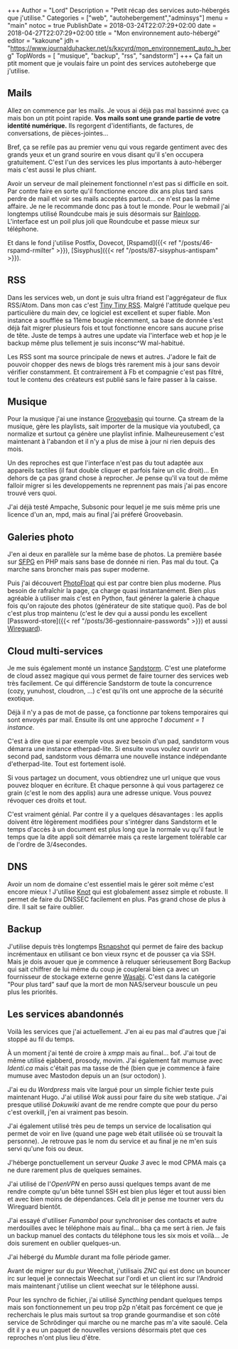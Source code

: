 +++
Author = "Lord"
Description = "Petit récap des services auto-hébergés que j'utilise."
Categories = ["web", "autohebergement","adminsys"]
menu = "main"
notoc = true
PublishDate = 2018-03-24T22:07:29+02:00
date = 2018-04-27T22:07:29+02:00
title = "Mon environnement auto-hébergé"
editor = "kakoune"
jdh = "https://www.journalduhacker.net/s/kxcyrd/mon_environnement_auto_h_berg"
TopWords = [  "musique", "backup", "rss", "sandstorm"]
+++
Ça fait un ptit moment que je voulais faire un point des services autoheberge que j'utilise.

## Mails
Allez on commence par les mails.
Je vous ai déjà pas mal bassinné avec ça mais bon un ptit point rapide.
**Vos mails sont une grande partie de votre identité numérique.**
Ils regorgent d'identifiants, de factures, de conversations, de pièces-jointes…

Bref, ça se refile pas au premier venu qui vous regarde gentiment avec des grands yeux et un grand sourire en vous disant qu'il s'en occupera gratuitement.
C'est l'un des services les plus importants à auto-héberger mais c'est aussi le plus chiant.

Avoir un serveur de mail pleinement fonctionnel n'est pas si difficile en soit.
Par contre faire en sorte qu'il fonctionne encore dix ans plus tard sans perdre de mail et voir ses mails acceptés partout… ce n'est pas la même affaire.
Je ne le recommande donc pas à tout le monde.
Pour le webmail j'ai longtemps utilisé Roundcube mais je suis désormais sur [Rainloop](https://www.rainloop.net/).
L'interface est un poil plus joli que Roundcube et passe mieux sur téléphone.

Et dans le fond j'utilise Postfix, Dovecot, [Rspamd]({{< ref "/posts/46-rspamd-rmilter" >}}), [Sisyphus]({{< ref "/posts/87-sisyphus-antispam" >}}).

## RSS
Dans les services web, un dont je suis ultra friand est l'aggrégateur de flux RSS/Atom.
Dans mon cas c'est [Tiny Tiny RSS](https://tt-rss.org/).
Malgré l'attitude quelque peu particulière du main dev, ce logiciel est excellent et super fiable.
Mon instance a soufflée sa 11ème bougie récemment, sa base de donnée s'est déjà fait migrer plusieurs fois et tout fonctionne encore sans aucune prise de tête.
Juste de temps à autres une update via l'interface web et hop je le backup même plus tellement je suis inconsc^W mal-habitué.

Les RSS sont ma source principale de news et autres.
J'adore le fait de pouvoir chopper des news de blogs très rarement mis à jour sans devoir vérifier constamment.
Et contrairement à Fb et compagnie c'est pas filtré, tout le contenu des créateurs est publié sans le faire passer à la caisse.

## Musique
Pour la musique j'ai une instance [Groovebasin](https://github.com/andrewrk/groovebasin) qui tourne.
Ça stream de la musique, gère les playlists, sait importer de la musique via youtubedl, ça normalize et surtout ça génère une playlist infinie.
Malheureusement c'est maintenant à l'abandon et il n'y a plus de mise à jour ni rien depuis des mois.

Un des reproches est que l'interface n'est pas du tout adaptée aux appareils tactiles (il faut double cliquer et parfois faire un clic droit)…
En dehors de ça pas grand chose à reprocher.
Je pense qu'il va tout de même falloir migrer si les developpements ne reprennent pas mais j'ai pas encore trouvé vers quoi.

J'ai déjà testé Ampache, Subsonic pour lequel je me suis même pris une licence d'un an, mpd, mais au final j'ai préferé Groovebasin.

## Galeries photo
J'en ai deux en parallèle sur la même base de photos.
La première basée sur [SFPG](https://www.sye.dk/sfpg/) en PHP mais sans base de donnée ni rien.
Pas mal du tout.
Ça marche sans broncher mais pas super moderne.

Puis j'ai découvert [PhotoFloat](https://git.zx2c4.com/PhotoFloat/about/) qui est par contre bien plus moderne.
Plus besoin de rafraîchir la page, ça charge quasi instantanément.
Bien plus agréable à utiliser mais c'est en Python, faut générer la galerie à chaque fois qu'on rajoute des photos (générateur de site statique quoi).
Pas de bol c'est plus trop maintenu (c'est le dev qui a aussi pondu les excellent [Password-store]({{< ref "/posts/36-gestionnaire-passwords" >}}) et aussi [Wireguard](https://www.wireguard.com/)).

## Cloud multi-services
Je me suis également monté un instance [Sandstorm](https://sandstorm.io/).
C'est une plateforme de cloud assez magique qui vous permet de faire tourner des services web très facilement.
Ce qui différencie Sandstorm de toute la concurrence (cozy, yunuhost, cloudron, …) c'est qu'ils ont une approche de la sécurité exotique.

Déjà il n'y a pas de mot de passe, ça fonctionne par tokens temporaires qui sont envoyés par mail.
Ensuite ils ont une approche *1 document = 1 instance*.

C'est à dire que si par exemple vous avez besoin d'un pad, sandstorm vous démarra une instance etherpad-lite.
Si ensuite vous voulez ouvrir un second pad, sandstorm vous démarra une nouvelle instance indépendante d'etherpad-lite.
Tout est fortement isolé.

Si vous partagez un document, vous obtiendrez une url unique que vous pouvez bloquer en écriture.
Et chaque personne à qui vous partagerez ce grain (c'est le nom des applis) aura une adresse unique.
Vous pouvez révoquer ces droits et tout.

C'est vraiment génial.
Par contre il y a quelques désavantages : les applis doivent être légèrement modifiées pour s'intégrer dans Sandstorm et le temps d'accès à un document est plus long que la normale vu qu'il faut le temps que la dite appli soit démarrée mais ça reste largement tolérable car de l'ordre de 3/4secondes.

## DNS
Avoir un nom de domaine c'est essentiel mais le gérer soit même c'est encore mieux !
J'utilise [Knot](https://www.knot-dns.cz/) qui est globalement assez simple et robuste.
Il permet de faire du DNSSEC facilement en plus.
Pas grand chose de plus à dire.
Il sait se faire oublier.

## Backup
J'utilise depuis très longtemps [Rsnapshot](http://rsnapshot.org/) qui permet de faire des backup incrémentaux en utilisant ce bon vieux rsync et de pousser ça via SSH.
Mais je dois avouer que je commence à reluquer sérieusement Borg Backup qui sait chiffrer de lui même du coup je couplerai bien ça avec un fournisseur de stockage externe genre [Wasabi](http://wasabi.com/).
C'est dans la catégorie "Pour plus tard” sauf que la mort de mon NAS/serveur bouscule un peu plus les priorités.

## Les services abandonnés
Voilà les services que j'ai actuellement.
J'en ai eu pas mal d'autres que j'ai stoppé au fil du temps.

À un moment j'ai tenté de croire à *xmpp* mais au final… bof. J'ai tout de même utilisé ejabberd, prosody, movim.
J'ai également fait mumuse avec *Identi.ca* mais c'était pas ma tasse de thé (bien que je commence à faire mumuse avec Mastodon depuis un an (sur octodon) ).

J'ai eu du *Wordpress* mais vite largué pour un simple fichier texte puis maintenant Hugo.
J'ai utilisé *Wok* aussi pour faire du site web statique.
J'ai presque utilisé *Dokuwiki* avant de me rendre compte que pour du perso c'est overkill, j'en ai vraiment pas besoin. 

J'ai également utilisé très peu de temps un service de localisation qui permet de voir en live (quand une page web était utilisée où se trouvait la personne). Je retrouve pas le nom du service et au final je ne m'en suis servi qu'une fois ou deux.

J'héberge ponctuellement un serveur *Quake 3* avec le mod CPMA mais ça ne dure rarement plus de quelques semaines.

J'ai utilisé de l'*OpenVPN* en perso aussi quelques temps avant de me rendre compte qu'un bête tunnel SSH est bien plus léger et tout aussi bien et avec bien moins de dépendances. Cela dit je pense me tourner vers du Wireguard bientôt.

J'ai essayé d'utiliser *Funambol* pour synchroniser des contacts et autre merdouilles avec le téléphone mais au final… bha ça me sert à rien. Je fais un backup manuel des contacts du téléphone tous les six mois et voilà…
Je dois surement en oublier quelques-un.

J'ai hébergé du *Mumble* durant ma folle période gamer.

Avant de migrer sur du pur Weechat, j'utilisais *ZNC* qui est donc un bouncer irc sur lequel je connectais Weechat sur l'ordi et un client irc sur l'Android mais maintenant j'utilise un client weechat sur le téléphone aussi.

Pour les synchro de fichier, j'ai utilisé *Syncthing* pendant quelques temps mais son fonctionnement un peu trop p2p n'était pas forcément ce que je recherchais le plus mais surtout sa trop grande gourmandise et son côté service de Schrödinger qui marche ou ne marche pas m'a vite saoulé.
Cela dit il y a eu un paquet de nouvelles versions désormais ptet que ces reproches n'ont plus lieu d'être.
